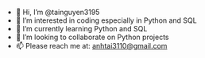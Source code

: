 - 👋 Hi, I’m @tainguyen3195
- 👀 I’m interested in coding especially in Python and SQL 
- 🌱 I’m currently learning Python and SQL
- 💞️ I’m looking to collaborate on Python projects 
- 📫 Please reach me at: anhtai3110@gmail.com

<!---
tainguyen3195/tainguyen3195 is a ✨ special ✨ repository because its `README.md` (this file) appears on your GitHub profile.
You can click the Preview link to take a look at your changes.
--->
